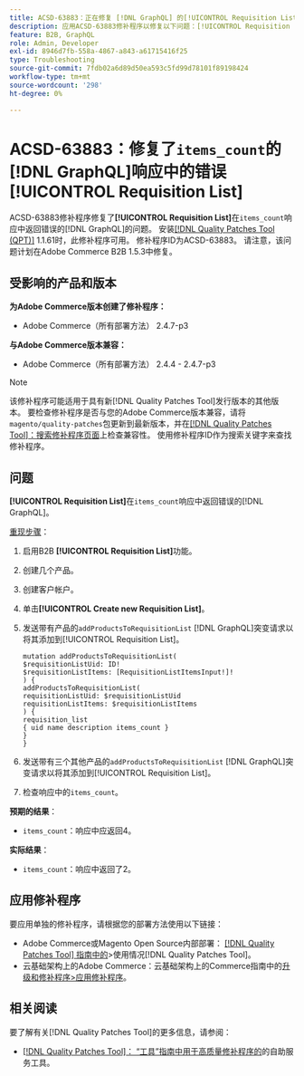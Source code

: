 ```yaml
---
title: ACSD-63883：正在修复 [!DNL GraphQL] 的[!UICONTROL Requisition List]响应中错误的“items_count”
description: 应用ACSD-63883修补程序以修复以下问题：[!UICONTROL Requisition List]在 [!DNL GraphQL] 响应中返回错误的“items_count”。
feature: B2B, GraphQL
role: Admin, Developer
exl-id: 8946d7fb-558a-4867-a843-a61715416f25
type: Troubleshooting
source-git-commit: 7fdb02a6d89d50ea593c5fd99d78101f89198424
workflow-type: tm+mt
source-wordcount: '298'
ht-degree: 0%

---
```


# ACSD-63883：修复了`items_count`的[!DNL GraphQL]响应中的错误[!UICONTROL Requisition List]

ACSD-63883修补程序修复了&#x200B;**[!UICONTROL Requisition List]**&#x200B;在`items_count`响应中返回错误的[!DNL GraphQL]的问题。 安装[[!DNL Quality Patches Tool (QPT)]](/help/tools/quality-patches-tool/quality-patches-tool-to-self-serve-quality-patches.md) 1.1.61时，此修补程序可用。 修补程序ID为ACSD-63883。 请注意，该问题计划在Adobe Commerce B2B 1.5.3中修复。

## 受影响的产品和版本

**为Adobe Commerce版本创建了修补程序：**

* Adobe Commerce（所有部署方法） 2.4.7-p3

**与Adobe Commerce版本兼容：**

* Adobe Commerce（所有部署方法） 2.4.4 - 2.4.7-p3

>[!NOTE]
>
>该修补程序可能适用于具有新[!DNL Quality Patches Tool]发行版本的其他版本。 要检查修补程序是否与您的Adobe Commerce版本兼容，请将`magento/quality-patches`包更新到最新版本，并在[[!DNL Quality Patches Tool]：搜索修补程序页面](https://experienceleague.adobe.com/tools/commerce-quality-patches/index.html)上检查兼容性。 使用修补程序ID作为搜索关键字来查找修补程序。

## 问题

**[!UICONTROL Requisition List]**&#x200B;在`items_count`响应中返回错误的[!DNL GraphQL]。


<u>重现步骤</u>：

1. 启用B2B **[!UICONTROL Requisition List]**&#x200B;功能。
1. 创建几个产品。
1. 创建客户帐户。
1. 单击&#x200B;**[!UICONTROL Create new Requisition List]**。
1. 发送带有产品的`addProductsToRequisitionList` [!DNL GraphQL]突变请求以将其添加到[!UICONTROL Requisition List]。

   ```
   mutation addProductsToRequisitionList(
   $requisitionListUid: ID!
   $requisitionListItems: [RequisitionListItemsInput!]!
   ) {
   addProductsToRequisitionList(
   requisitionListUid: $requisitionListUid
   requisitionListItems: $requisitionListItems
   ) {
   requisition_list
   { uid name description items_count }
   }
   }
   ```

1. 发送带有三个其他产品的`addProductsToRequisitionList` [!DNL GraphQL]突变请求以将其添加到[!UICONTROL Requisition List]。
1. 检查响应中的`items_count`。

**预期的结果**：

* `items_count`：响应中应返回4。

**实际结果**：

* `items_count`：响应中返回了2。

## 应用修补程序

要应用单独的修补程序，请根据您的部署方法使用以下链接：

* Adobe Commerce或Magento Open Source内部部署： [[!DNL Quality Patches Tool] 指南中的](/help/tools/quality-patches-tool/usage.md)>使用情况[!DNL Quality Patches Tool]。
* 云基础架构上的Adobe Commerce：云基础架构上的Commerce指南中的[升级和修补程序>应用修补程序](https://experienceleague.adobe.com/docs/commerce-cloud-service/user-guide/develop/upgrade/apply-patches.html)。


## 相关阅读

要了解有关[!DNL Quality Patches Tool]的更多信息，请参阅：

* [[!DNL Quality Patches Tool]： “工具”指南中用于高质量修补程序的](/help/tools/quality-patches-tool/quality-patches-tool-to-self-serve-quality-patches.md)的自助服务工具。
